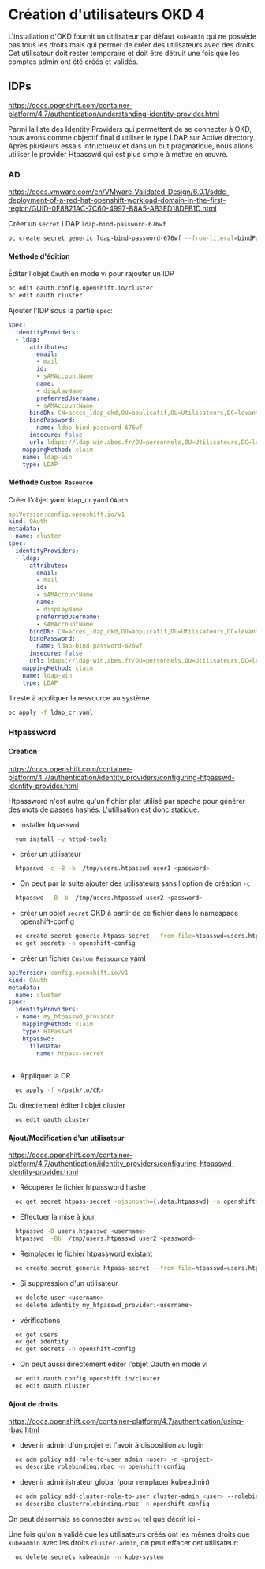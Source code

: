 # Création d\'utilisateurs OKD 4

L\'installation d\'OKD fournit un utilisateur par défaut `kubeamin` qui
ne possède pas tous les droits mais qui permet de créer des utilisateurs
avec des droits. Cet utilisateur doit rester temporaire et doit être
détruit une fois que les comptes admin ont été créés et validés.

## IDPs

<https://docs.openshift.com/container-platform/4.7/authentication/understanding-identity-provider.html>

Parmi la liste des Identity Providers qui permettent de se connecter à
OKD, nous avons comme objectif final d\'utiliser le type LDAP sur Active
directory. Après plusieurs essais infructueux et dans un but
pragmatique, nous allons utiliser le provider Htpasswd qui est plus
simple à mettre en œuvre.

### AD

<https://docs.vmware.com/en/VMware-Validated-Design/6.0.1/sddc-deployment-of-a-red-hat-openshift-workload-domain-in-the-first-region/GUID-0E8821AC-7C60-4997-B8A5-AB3ED18DFB1D.html>

Créer un `secret` LDAP `ldap-bind-password-676wf`

``` bash
oc create secret generic ldap-bind-password-676wf --from-literal=bindPassword=levant_passwd -n openshift-config
```

#### Méthode d\'édition

Éditer l\'objet `Oauth` en mode vi pour rajouter un IDP

``` bash
oc edit oauth.config.openshift.io/cluster
oc edit oauth cluster
```

Ajouter l\'IDP sous la partie `spec`:

``` yaml
spec:
  identityProviders:
  - ldap:
      attributes:
        email:
        - mail
        id:
        - sAMAccountName
        name:
        - displayName
        preferredUsername:
        - sAMAccountName
      bindDN: CN=acces_ldap_okd,OU=applicatif,OU=Utilisateurs,DC=levant,DC=abes,DC=fr
      bindPassword:
        name: ldap-bind-password-676wf
      insecure: false
      url: ldaps://ldap-win.abes.fr/OU=personnels,OU=Utilisateurs,DC=levant,DC=abes,DC=fr?sAMAccountName?sub?
    mappingMethod: claim
    name: ldap-win
    type: LDAP
```

#### Méthode `Custom Resource`

Créer l\'objet yaml ldap_cr.yaml `OAuth`

``` yaml
apiVersion:config.openshift.io/v1
kind: OAuth
metadata:
  name: cluster
spec:
  identityProviders:
  - ldap:
      attributes:
        email:
        - mail
        id:
        - sAMAccountName
        name:
        - displayName
        preferredUsername:
        - sAMAccountName
      bindDN: CN=acces_ldap_okd,OU=applicatif,OU=Utilisateurs,DC=levant,DC=abes,DC=fr
      bindPassword:
        name: ldap-bind-password-676wf
      insecure: false
      url: ldaps://ldap-win.abes.fr/OU=personnels,OU=Utilisateurs,DC=levant,DC=abes,DC=fr?sAMAccountName?sub?
    mappingMethod: claim
    name: ldap-win
    type: LDAP
```

Il reste à appliquer la ressource au système

``` bash
oc apply -f ldap_cr.yaml 
```

### Htpassword

#### Création

<https://docs.openshift.com/container-platform/4.7/authentication/identity_providers/configuring-htpasswd-identity-provider.html>

Htpassword n\'est autre qu\'un fichier plat utilisé par apache pour
générer des mots de passes hashés. L\'utilisation est donc statique.

-   Installer htpasswd

``` bash
  yum install -y httpd-tools
```
-   créer un utilisateur

``` bash
  htpasswd -c -B -b  /tmp/users.htpasswd user1 <password>
```

-   On peut par la suite ajouter des utilisateurs sans l\'option de
    création `-c`

``` bash
  htpasswd  -B -b  /tmp/users.htpasswd user2 <password>
```

-   créer un objet `secret` OKD à partir de ce fichier dans le namespace
    openshift-config

``` bash
  oc create secret generic htpass-secret --from-file=htpasswd=users.htpasswd -n openshift-config
  oc get secrets -n openshift-config
```

-   créer un fichier `Custom Ressource` yaml

``` yaml
apiVersion: config.openshift.io/v1
kind: OAuth
metadata:
  name: cluster
spec:
  identityProviders:
  - name: my_htpasswd_provider 
    mappingMethod: claim 
    type: HTPasswd
    htpasswd:
      fileData:
        name: htpass-secret 
 
```

-   Appliquer la CR

``` bash
  oc apply -f </path/to/CR>
```

Ou directement éditer l\'objet cluster

``` bash
  oc edit oauth cluster
```

#### Ajout/Modification d\'un utilisateur

<https://docs.openshift.com/container-platform/4.7/authentication/identity_providers/configuring-htpasswd-identity-provider.html>

-   Récupérer le fichier htpassword hashé

``` bash
  oc get secret htpass-secret -ojsonpath={.data.htpasswd} -n openshift-config | base64 -d > users.htpasswd
```

-   Effectuer la mise à jour

``` bash
  htpasswd -D users.htpasswd <username>
  htpasswd  -Bb  /tmp/users.htpasswd user2 <password>
```

-   Remplacer le fichier htpassword existant

``` bash
  oc create secret generic htpass-secret --from-file=htpasswd=users.htpasswd --dry-run=client -o yaml -n openshift-config | oc replace -f -
```

-   Si suppression d\'un utilisateur

``` bash
  oc delete user <username>
  oc delete identity my_htpasswd_provider:<username>
```

-   vérifications

``` bash
  oc get users
  oc get identity
  oc get secrets -n openshift-config
```

-   On peut aussi directement éditer l\'objet Oauth en mode vi

``` bash
  oc edit oauth.config.openshift.io/cluster
  oc edit oauth cluster
```

#### Ajout de droits

<https://docs.openshift.com/container-platform/4.7/authentication/using-rbac.html>

-   devenir admin d\'un projet et l\'avoir à disposition au login

``` bash
  oc adm policy add-role-to-user admin <user> -n <project>
  oc describe rolebinding.rbac -n openshift-config
```

-   devenir administrateur global (pour remplacer kubeadmin)

``` bash
  oc adm policy add-cluster-role-to-user cluster-admin <user> --rolebinding-name=cluster-admin
  oc describe clusterrolebinding.rbac -n openshift-config
```

On peut désormais se connecter avec `oc` tel que décrit ici -
[](connexion_api)

Une fois qu\'on a validé que les utilisateurs créés ont les mêmes droits
que `kubeadmin` avec les droits `cluster-admin`, on peut effacer cet
utilisateur:

``` bash
  oc delete secrets kubeadmin -n kube-system
```
